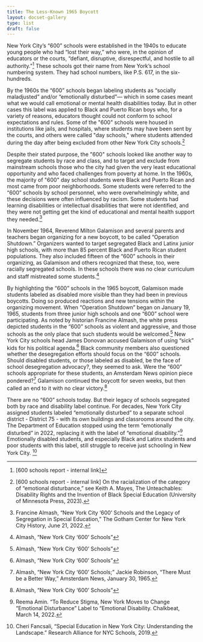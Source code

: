 ```yaml
---
title: The Less-Known 1965 Boycott
layout: docset-gallery
type: list
draft: false
---
```

New York City’s “600” schools were established in the 1940s to educate young people who had “lost their way,” who were, in the opinion of educators or the courts, “defiant, disruptive, disrespectful, and hostile to all authority.”[^1]  These schools got their name from New York’s school numbering system. They had school numbers, like P.S. 617, in the six-hundreds.

By the 1960s the “600” schools began labeling students as “socially maladjusted” and/or “emotionally disturbed”— which in some cases meant what we would call emotional or mental health disabilities today. But in other cases this label was applied to Black and Puerto Rican boys who, for a variety of reasons, educators thought could not conform to school expectations and rules. Some of the "600" schools were housed in institutions like jails, and hospitals, where students may have been sent by the courts, and others were called "day schools," where students attended during the day after being excluded from other New York City schools.[^2]

Despite their stated purpose, the "600" schools looked like another way to segregate students by race and class, and to target and exclude from mainstream schools those who the city had given the very least educational opportunity and who faced challenges from poverty at home. In the 1960s, the majority of "600" day school students were Black and Puerto Rican and most came from poor neighborhoods. Some students were referred to the “600” schools by school personnel, who were overwhelmingly white, and these decisions were often influenced by racism. Some students had learning disabilities or intellectual disabilities that were not identified, and they were not getting get the kind of educational and mental health support they needed.[^3]

In November 1964, Reverend Milton Galamison and several parents and teachers began organizing for a new boycott, to be called “Operation Shutdown.” Organizers wanted to target segregated Black and Latinx junior high schools, with more than 85 percent Black and Puerto Rican student populations. They also included fifteen of the “600” schools in their organizing, as Galamison and others recognized that these, too, were racially segregated schools. In these schools there was no clear curriculum and staff mistreated some students.[^4]

By highlighting the “600” schools in the 1965 boycott, Galamison made students labeled as disabled more visible than they had been in previous boycotts. Doing so produced reactions and new tensions within the organizing movement.
When “Operation Shutdown” began on January 19, 1965, students from three junior high schools and one “600” school were participating.  As noted by historian Francine Almash, the white press depicted students in the “600” schools as violent and aggressive, and those schools as the only place that such students would be welcomed.[^5] New York City schools head James Donovan accused Galamison of using “sick” kids for his political agenda.[^6] Black community members also questioned whether the desegregation efforts should focus on the “600” schools. Should disabled students, or those labeled as disabled, be the face of school desegregation advocacy?, they seemed to ask. Were the “600” schools appropriate for these students, an Amsterdam News opinion piece pondered?[^7] Galamison continued the boycott for seven weeks, but then called an end to it with no clear victory.[^8]  

There are no “600” schools today. But their legacy of schools segregated both by race and disability label continue. For decades, New York City assigned students labeled “emotionally disturbed” to a separate school district - District 75 - with its own buildings and classrooms around the city. The Department of Education stopped using the term “emotionally disturbed” in 2022, replacing it with the label of “emotional disability.”[^9]  Emotionally disabled students, and especially Black and Latinx students and poor students with this label, still struggle to receive just schooling in New York City. [^10]

[^1]: [600 schools report - internal link]
[^2]: [600 schools report - internal link] On the racialization of the category of “emotional disturbance,” see Keith A. Mayes, The Unteachables: Disability Rights and the Invention of Black Special Education (University of Minnesota Press, 2023).
[^3]: Francine Almash, “New York City ‘600’ Schools and the Legacy of Segregation in Special Education,” The Gotham Center for New York City History, June 21, 2022.
[^4]: Almash, “New York City ‘600’ Schools”
[^5]: Almash, “New York City ‘600’ Schools”
[^6]: Almash, “New York City ‘600’ Schools”
[^7]: Almash, “New York City ‘600’ Schools;” Jackie Robinson, “There Must be a Better Way,” Amsterdam News, January 30, 1965.
[^8]: Almash, “New York City ‘600’ Schools”
[^9]: Reema Amin. “To Reduce Stigma, New York Moves to Change “Emotional Disturbance” Label to “Emotional Disability. Chalkbeat, March 14, 2022.
[^10]: Cheri Fancsali, “Special Education in New York City: Understanding the Landscape.” Research Alliance for NYC Schools, 2019.
